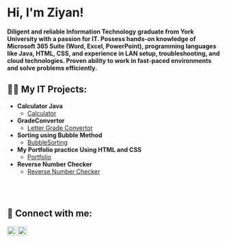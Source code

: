 
<h1>Hi, I'm Ziyan! </h1>

<b>Diligent and reliable Information Technology graduate from York University with a passion for IT. Possess hands-on knowledge of Microsoft 365 Suite (Word, Excel, PowerPoint), programming languages like Java, HTML, CSS, and experience in LAN setup, troubleshooting, and cloud technologies. Proven ability to work in fast-paced environments and solve problems efficiently.</b>
</br>

<h2>👨‍💻 My IT Projects:</h2>

- <b>Calculator Java</b>
  - [Calculator](https://github.com/Ziyanqs/Calculator)
- <b>GradeConvertor</b>
  - [Letter Grade Convertor](https://github.com/Ziyanqs/GradeConvertor)
- <b>Sorting using Bubble Method</b>
  - [BubbleSorting](https://github.com/Ziyanqs/BubbleSorting)
- <b>My Portfolio practice Using HTML and CSS</b>
  - [Portfolio](https://github.com/Ziyanqs/MyPortfolio)
- <b>Reverse Number Checker</b>
  - [Reverse Number Checker](https://github.com/Ziyanqs/ReverseNumber)


</br>
</br>
<h2> 🤳 Connect with me:</h2>

[<img align="left" alt="JoshMadakor | LinkedIn" width="22px" src="https://cdn.jsdelivr.net/npm/simple-icons@v3/icons/linkedin.svg" />][linkedin]
[<img align="left" alt="JoshMadakor | Instagram" width="22px" src="https://cdn.jsdelivr.net/npm/simple-icons@v3/icons/instagram.svg" />][instagram]

[instagram]: https://www.instagram.com/ziyan_qs_/
[linkedin]: https://linkedin.com/in/ziyan-siddiqui-bb9752240

<!--
**joshmadakor1/joshmadakor1** is a ✨ _special_ ✨ repository because its `README.md` (this file) appears on your GitHub profile.

Here are some ideas to get you started:

- 🔭 I’m currently working on ...
- 🌱 I’m currently learning ...
- 👯 I’m looking to collaborate on ...
- 🤔 I’m looking for help with ...
- 💬 Ask me about ...
- 📫 How to reach me: ...
- 😄 Pronouns: ...
- ⚡ Fun fact: ...
-->
